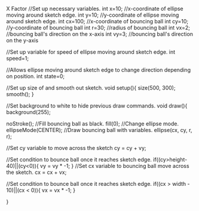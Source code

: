 X Factor
//Set up necessary variables.
int x=10; //x-coordinate of ellipse moving around sketch edge.
int y=10; //y-coordinate of ellipse moving around sketch edge.
int cx=100; //x-coordinate of bouncing ball
int cy=10; //y-coordinate of bouncing ball
int r=30; //radius of bouncing ball
int vx=2; //bouncing ball's direction on the x-axis
int vy=3; //bouncing ball's direction on the y-axis

//Set up variable for speed of ellipse moving around sketch edge.
int speed=1;

//Allows ellipse moving around sketch edge to change direction depending on position.
int state=0;

//Set up size of and smooth out sketch.
void setup(){
size(500, 300);
smooth();
}

//Set background to white to hide previous draw commands.
void draw(){
background(255);

noStroke();
//Fill bouncing ball as black.
fill(0);
//Change ellipse mode.
ellipseMode(CENTER);
//Draw bouncing ball with variables.
ellipse(cx, cy, r, r);

//Set cy variable to move across the sketch
cy = cy + vy;

//Set condition to bounce ball once it reaches sketch edge.
if((cy>height-40)||(cy<0)){
  vy = vy * -1;
}
//Set cx variable to bouncing ball move across the sketch.
cx = cx + vx;

//Set condition to bounce ball once it reaches sketch edge.
if((cx > width - 10)||(cx < 0)){
  vx = vx * -1;
}

}
